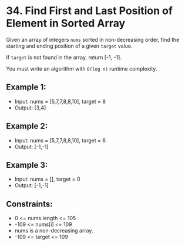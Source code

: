 # 34. Find First and Last Position of Element in Sorted Array

Given an array of integers `nums` sorted in non-decreasing order, find the starting and ending position of a given `target` value.

If `target` is not found in the array, return [-1, -1].

You must write an algorithm with `O(log n)` runtime complexity.

## Example 1:

- Input: nums = [5,7,7,8,8,10], target = 8
- Output: [3,4]

## Example 2:

- Input: nums = [5,7,7,8,8,10], target = 6
- Output: [-1,-1]

## Example 3:

- Input: nums = [], target = 0
- Output: [-1,-1]

## Constraints:

- 0 <= nums.length <= 105
- -109 <= nums[i] <= 109
- nums is a non-decreasing array.
- -109 <= target <= 109